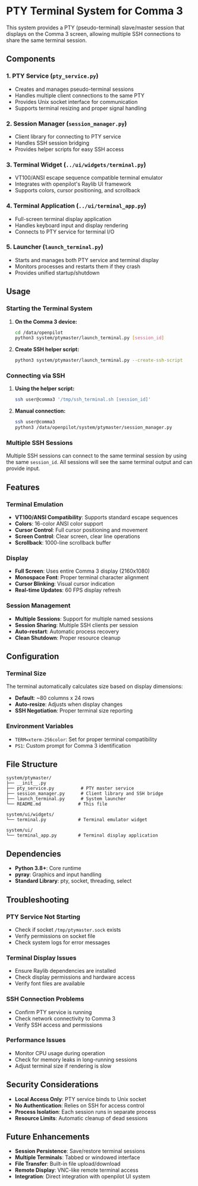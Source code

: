 # PTY Terminal System for Comma 3

This system provides a PTY (pseudo-terminal) slave/master session that displays on the Comma 3 screen, allowing multiple SSH connections to share the same terminal session.

## Components

### 1. PTY Service (`pty_service.py`)
- Creates and manages pseudo-terminal sessions
- Handles multiple client connections to the same PTY
- Provides Unix socket interface for communication
- Supports terminal resizing and proper signal handling

### 2. Session Manager (`session_manager.py`)
- Client library for connecting to PTY service
- Handles SSH session bridging
- Provides helper scripts for easy SSH access

### 3. Terminal Widget (`../ui/widgets/terminal.py`)
- VT100/ANSI escape sequence compatible terminal emulator
- Integrates with openpilot's Raylib UI framework
- Supports colors, cursor positioning, and scrollback

### 4. Terminal Application (`../ui/terminal_app.py`)
- Full-screen terminal display application
- Handles keyboard input and display rendering
- Connects to PTY service for terminal I/O

### 5. Launcher (`launch_terminal.py`)
- Starts and manages both PTY service and terminal display
- Monitors processes and restarts them if they crash
- Provides unified startup/shutdown

## Usage

### Starting the Terminal System

1. **On the Comma 3 device:**
   ```bash
   cd /data/openpilot
   python3 system/ptymaster/launch_terminal.py [session_id]
   ```

2. **Create SSH helper script:**
   ```bash
   python3 system/ptymaster/launch_terminal.py --create-ssh-script
   ```

### Connecting via SSH

1. **Using the helper script:**
   ```bash
   ssh user@comma3 '/tmp/ssh_terminal.sh [session_id]'
   ```

2. **Manual connection:**
   ```bash
   ssh user@comma3
   python3 /data/openpilot/system/ptymaster/session_manager.py
   ```

### Multiple SSH Sessions

Multiple SSH sessions can connect to the same terminal session by using the same `session_id`. All sessions will see the same terminal output and can provide input.

## Features

### Terminal Emulation
- **VT100/ANSI Compatibility**: Supports standard escape sequences
- **Colors**: 16-color ANSI color support
- **Cursor Control**: Full cursor positioning and movement
- **Screen Control**: Clear screen, clear line operations
- **Scrollback**: 1000-line scrollback buffer

### Display
- **Full Screen**: Uses entire Comma 3 display (2160x1080)
- **Monospace Font**: Proper terminal character alignment
- **Cursor Blinking**: Visual cursor indication
- **Real-time Updates**: 60 FPS display refresh

### Session Management
- **Multiple Sessions**: Support for multiple named sessions
- **Session Sharing**: Multiple SSH clients per session
- **Auto-restart**: Automatic process recovery
- **Clean Shutdown**: Proper resource cleanup

## Configuration

### Terminal Size
The terminal automatically calculates size based on display dimensions:
- **Default**: ~80 columns x 24 rows
- **Auto-resize**: Adjusts when display changes
- **SSH Negotiation**: Proper terminal size reporting

### Environment Variables
- `TERM=xterm-256color`: Set for proper terminal compatibility
- `PS1`: Custom prompt for Comma 3 identification

## File Structure

```
system/ptymaster/
├── __init__.py
├── pty_service.py          # PTY master service
├── session_manager.py      # Client library and SSH bridge
├── launch_terminal.py      # System launcher
└── README.md              # This file

system/ui/widgets/
└── terminal.py            # Terminal emulator widget

system/ui/
└── terminal_app.py        # Terminal display application
```

## Dependencies

- **Python 3.8+**: Core runtime
- **pyray**: Graphics and input handling
- **Standard Library**: pty, socket, threading, select

## Troubleshooting

### PTY Service Not Starting
- Check if socket `/tmp/ptymaster.sock` exists
- Verify permissions on socket file
- Check system logs for error messages

### Terminal Display Issues
- Ensure Raylib dependencies are installed
- Check display permissions and hardware access
- Verify font files are available

### SSH Connection Problems
- Confirm PTY service is running
- Check network connectivity to Comma 3
- Verify SSH access and permissions

### Performance Issues
- Monitor CPU usage during operation
- Check for memory leaks in long-running sessions
- Adjust terminal size if rendering is slow

## Security Considerations

- **Local Access Only**: PTY service binds to Unix socket
- **No Authentication**: Relies on SSH for access control
- **Process Isolation**: Each session runs in separate process
- **Resource Limits**: Automatic cleanup of dead sessions

## Future Enhancements

- **Session Persistence**: Save/restore terminal sessions
- **Multiple Terminals**: Tabbed or windowed interface
- **File Transfer**: Built-in file upload/download
- **Remote Display**: VNC-like remote terminal access
- **Integration**: Direct integration with openpilot UI system